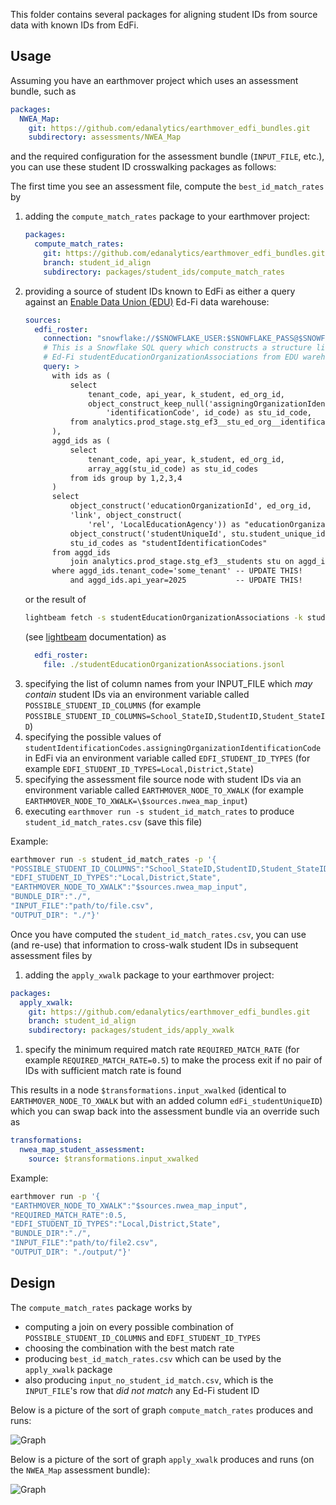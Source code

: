 This folder contains several packages for aligning student IDs from source data with known IDs from EdFi.

## Usage

Assuming you have an earthmover project which uses an assessment bundle, such as
```yaml
packages:
  NWEA_Map:
    git: https://github.com/edanalytics/earthmover_edfi_bundles.git
    subdirectory: assessments/NWEA_Map
```
and the required configuration for the assessment bundle (`INPUT_FILE`, etc.), you can use these student ID crosswalking packages as follows:

The first time you see an assessment file, compute the `best_id_match_rates` by
1. adding the `compute_match_rates` package to your earthmover project:
    ```yaml
    packages:
      compute_match_rates:
        git: https://github.com/edanalytics/earthmover_edfi_bundles.git
        branch: student_id_align
        subdirectory: packages/student_ids/compute_match_rates
    ```
1. providing a source of student IDs known to EdFi as either a query against an [Enable Data Union (EDU)](https://enabledataunion.org/) Ed-Fi data warehouse:
    ```yaml
    sources:
      edfi_roster:
        connection: "snowflake://$SNOWFLAKE_USER:$SNOWFLAKE_PASS@$SNOWFLAKE_ACCOUNT?warehouse=$SNOWFLAKE_WAREHOUSE"
        # This is a Snowflake SQL query which constructs a structure like the student ID portion of
        # Ed-Fi studentEducationOrganizationAssociations from EDU warehouse data:
        query: >
          with ids as (
              select
                  tenant_code, api_year, k_student, ed_org_id,
                  object_construct_keep_null('assigningOrganizationIdentificationCode', id_system,
                      'identificationCode', id_code) as stu_id_code,
              from analytics.prod_stage.stg_ef3__stu_ed_org__identification_codes
          ),
          aggd_ids as (
              select
                  tenant_code, api_year, k_student, ed_org_id,
                  array_agg(stu_id_code) as stu_id_codes
              from ids group by 1,2,3,4
          )
          select
              object_construct('educationOrganizationId', ed_org_id,
              'link', object_construct(
                  'rel', 'LocalEducationAgency')) as "educationOrganizationReference",
              object_construct('studentUniqueId', stu.student_unique_id) as "studentReference",
              stu_id_codes as "studentIdentificationCodes"
          from aggd_ids
              join analytics.prod_stage.stg_ef3__students stu on aggd_ids.k_student=stu.k_student
          where aggd_ids.tenant_code='some_tenant' -- UPDATE THIS!
              and aggd_ids.api_year=2025           -- UPDATE THIS!
    ```
    or the result of
    ```sh
    lightbeam fetch -s studentEducationOrganizationAssociations -k studentIdentificationCodes,educationOrganizationReference,studentReference
    ```
    (see [lightbeam](https://github.com/edanalytics/lightbeam) documentation) as
    ```yaml
      edfi_roster:
        file: ./studentEducationOrganizationAssociations.jsonl
    ```
1. specifying the list of column names from your INPUT_FILE which *may contain* student IDs via an environment variable called `POSSIBLE_STUDENT_ID_COLUMNS` (for example `POSSIBLE_STUDENT_ID_COLUMNS=School_StateID,StudentID,Student_StateID`)
1. specifying the possible values of `studentIdentificationCodes.assigningOrganizationIdentificationCode` in EdFi via an environment variable called `EDFI_STUDENT_ID_TYPES` (for example `EDFI_STUDENT_ID_TYPES=Local,District,State`)
1. specifying the assessment file source node with student IDs via an environment variable called `EARTHMOVER_NODE_TO_XWALK` (for example `EARTHMOVER_NODE_TO_XWALK=\$sources.nwea_map_input`)
1. executing `earthmover run -s student_id_match_rates` to produce `student_id_match_rates.csv` (save this file)

Example:
```bash
earthmover run -s student_id_match_rates -p '{
"POSSIBLE_STUDENT_ID_COLUMNS":"School_StateID,StudentID,Student_StateID",
"EDFI_STUDENT_ID_TYPES":"Local,District,State",
"EARTHMOVER_NODE_TO_XWALK":"$sources.nwea_map_input",
"BUNDLE_DIR":"./",
"INPUT_FILE":"path/to/file.csv",
"OUTPUT_DIR": "./"}'
```

Once you have computed the `student_id_match_rates.csv`, you can use (and re-use) that information to cross-walk student IDs in subsequent assessment files by
1. adding the `apply_xwalk` package to your earthmover project:
```yaml
packages:
  apply_xwalk:
    git: https://github.com/edanalytics/earthmover_edfi_bundles.git
    branch: student_id_align
    subdirectory: packages/student_ids/apply_xwalk
```
1. specify the minimum required match rate `REQUIRED_MATCH_RATE` (for example `REQUIRED_MATCH_RATE=0.5`) to make the process exit if no pair of IDs with sufficient match rate is found

This results in a node `$transformations.input_xwalked` (identical to `EARTHMOVER_NODE_TO_XWALK` but with an added column `edFi_studentUniqueID`) which you can swap back into the assessment bundle via an override such as
```yaml
transformations:
  nwea_map_student_assessment:
    source: $transformations.input_xwalked
```

Example:
```bash
earthmover run -p '{
"EARTHMOVER_NODE_TO_XWALK":"$sources.nwea_map_input",
"REQUIRED_MATCH_RATE":0.5,
"EDFI_STUDENT_ID_TYPES":"Local,District,State",
"BUNDLE_DIR":"./",
"INPUT_FILE":"path/to/file2.csv",
"OUTPUT_DIR": "./output/"}'
```


## Design

The `compute_match_rates` package works by
* computing a join on every possible combination of `POSSIBLE_STUDENT_ID_COLUMNS` and `EDFI_STUDENT_ID_TYPES`
* choosing the combination with the best match rate
* producing `best_id_match_rates.csv` which can be used by the `apply_xwalk` package
* also producing `input_no_student_id_match.csv`, which is the `INPUT_FILE`'s row that *did not match* any Ed-Fi student ID

Below is a picture of the sort of graph `compute_match_rates` produces and runs:

![Graph](./student_ids/compute_match_rates/graph.svg)

Below is a picture of the sort of graph `apply_xwalk` produces and runs (on the `NWEA_Map` assessment bundle):

![Graph](./student_ids/apply_xwalk/graph.svg)


